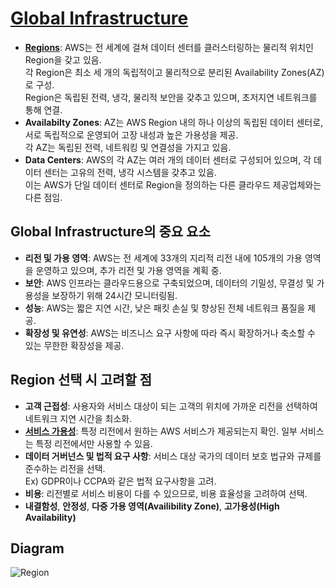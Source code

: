 # [Global Infrastructure](https://aws.amazon.com/ko/about-aws/global-infrastructure/)

* **[Regions](https://aws.amazon.com/ko/about-aws/global-infrastructure/regions_az/?p=ngi&loc=2&refid=sl_card)**: AWS는 전 세계에 걸쳐 데이터 센터를 클러스터링하는 물리적 위치인 Region을 갖고 있음.  
각 Region은 최소 세 개의 독립적이고 물리적으로 분리된 Availability Zones(AZ)로 구성.  
 Region은 독립된 전력, 냉각, 물리적 보안을 갖추고 있으며, 초저지연 네트워크를 통해 연결.
* **Availabilty Zones**: AZ는 AWS Region 내의 하나 이상의 독립된 데이터 센터로, 서로 독립적으로 운영되어 고장 내성과 높은 가용성을 제공.  
각 AZ는 독립된 전력, 네트워킹 및 연결성을 가지고 있음.
* **Data Centers**: AWS의 각 AZ는 여러 개의 데이터 센터로 구성되어 있으며, 각 데이터 센터는 고유의 전력, 냉각 시스템을 갖추고 있음.  
이는 AWS가 단일 데이터 센터로 Region을 정의하는 다른 클라우드 제공업체와는 다른 점임.

## Global Infrastructure의 중요 요소

* **리전 및 가용 영역**: AWS는 전 세계에 33개의 지리적 리전 내에 105개의 가용 영역을 운영하고 있으며, 추가 리전 및 가용 영역을 계획 중.
* **보안**: AWS 인프라는 클라우드용으로 구축되었으며, 데이터의 기밀성, 무결성 및 가용성을 보장하기 위해 24시간 모니터링됨.
* **성능**: AWS는 짧은 지연 시간, 낮은 패킷 손실 및 향상된 전체 네트워크 품질을 제공.
* **확장성 및 유연성**: AWS는 비즈니스 요구 사항에 따라 즉시 확장하거나 축소할 수 있는 무한한 확장성을 제공.

## Region 선택 시 고려할 점

* **고객 근접성**: 사용자와 서비스 대상이 되는 고객의 위치에 가까운 리전을 선택하여 네트워크 지연 시간을 최소화.
* **[서비스 가용성](https://aws.amazon.com/ko/about-aws/global-infrastructure/regional-product-services/?p=ngi&loc=4&refid=sl_card)**: 특정 리전에서 원하는 AWS 서비스가 제공되는지 확인. 일부 서비스는 특정 리전에서만 사용할 수 있음.
* **데이터 거버넌스 및 법적 요구 사항**: 서비스 대상 국가의 데이터 보호 법규와 규제를 준수하는 리전을 선택.  
Ex) GDPR이나 CCPA와 같은 법적 요구사항을 고려.
* **비용**: 리전별로 서비스 비용이 다를 수 있으므로, 비용 효율성을 고려하여 선택.
* **내결함성**, **안정성**, **다중 가용 영역(Availibility Zone)**, **고가용성(High Availability)**

## Diagram

![Region](https://github.com/LeeWooJung/AWS-SAA-C03/assets/31682438/4e2f5f74-9fe6-42fa-b2dd-a97ad99986a9)